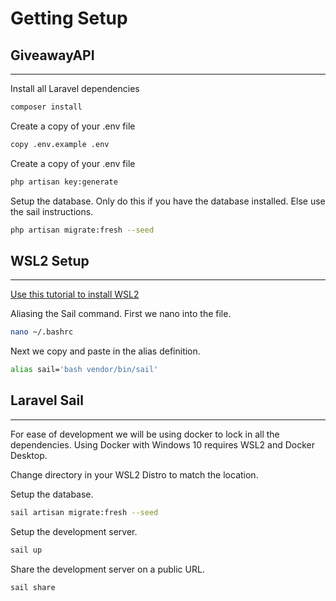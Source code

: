 # Getting Setup

## GiveawayAPI

---

Install all Laravel dependencies

```bash
composer install
```

Create a copy of your .env file

```bash
copy .env.example .env
```

Create a copy of your .env file

```bash
php artisan key:generate
```

Setup the database. Only do this if you have the database installed. Else use the sail instructions.

```bash
php artisan migrate:fresh --seed
```

## WSL2 Setup

---

[Use this tutorial to install WSL2](https://docs.microsoft.com/en-us/windows/wsl/install-win10)

Aliasing the Sail command. First we nano into the file.

```bash
nano ~/.bashrc
```

Next we copy and paste in the alias definition.

```bash
alias sail='bash vendor/bin/sail'
```

## Laravel Sail

---

For ease of development we will be using docker to lock in all the dependencies. Using Docker with Windows 10 requires WSL2 and Docker Desktop.

Change directory in your WSL2 Distro to match the location.

Setup the database.

```bash
sail artisan migrate:fresh --seed
```

Setup the development server.

```bash
sail up
```

Share the development server on a public URL.

```bash
sail share
```
